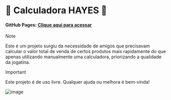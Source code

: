 # 🔢 Calculadora HAYES 🧮
#### GitHub Pages: [Clique aqui para acessar](hayes-v3.vercel.app)
> [!NOTE]
>Este é um projeto surgiu da necessidade de amigos que precisavam calcular o valor total de venda de certos produtos mais rapidamente do que apenas utilizando manualmente uma calculadora, priorizando a qualidade da jogatina.

> [!IMPORTANT]
> Este projeto é de uso livre. Qualquer ajuda ou melhora é bem-vinda!

![image](https://r2.fivemanage.com/vFXulxBVPQNkSyfWXVgGw/images/imagem_2025-02-06_215825205.png)
